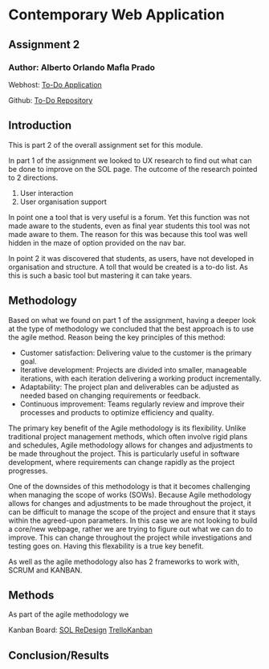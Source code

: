# Contemporary Web Application
## Assignment 2

### Author: Alberto Orlando Mafla Prado

Webhost: [To-Do Application](https://todolist-crud-bbd52.web.app/)

Github: [To-Do Repository](https://github.com/A0M0305/todolist_app.git)

## Introduction

This is part 2 of the overall assignment set for this module.

In part 1 of the assignment we looked to UX research to find out what can be done to improve on the SOL page. The outcome of the research pointed to 2 directions.

1. User interaction
2. User organisation support

In point one a tool that is very useful is a forum. Yet this function was not made aware to the students, even as final year students this tool was not made aware to them. The reason for this was because this tool was well hidden in the maze of option provided on the nav bar.

In point 2 it was discovered that students, as users, have not developed in organisation and structure. A toll that would be created is a to-do list. As this is such a basic tool but mastering it can take years.

## Methodology

Based on what we found on part 1 of the assignment, having a deeper look at the type of methodology we concluded that the best approach is to use the agile method. Reason being the key principles of this method:
* Customer satisfaction: Delivering value to the customer is the primary goal.
* Iterative development: Projects are divided into smaller, manageable iterations, with each iteration delivering a working product incrementally.
* Adaptability: The project plan and deliverables can be adjusted as needed based on changing requirements or feedback.
* Continuous improvement: Teams regularly review and improve their processes and products to optimize efficiency and quality.

The primary key benefit of the Agile methodology is its flexibility. Unlike traditional project management methods, which often involve rigid plans and schedules, Agile methodology allows for changes and adjustments to be made throughout the project. This is particularly useful in software development, where requirements can change rapidly as the project progresses.

One of the downsides of this methodology is that it becomes challenging when managing the scope of works (SOWs). Because Agile methodology allows for changes and adjustments to be made throughout the project, it can be difficult to manage the scope of the project and ensure that it stays within the agreed-upon parameters. In this case we are not looking to build a core/new webpage, rather we are trying to figure out what we can do to improve. This can change throughout the project while investigations and testing goes on. Having this flexability is a true key benefit.

As well as the agile methodology also has 2 frameworks to work with, SCRUM and KANBAN. 



## Methods

As part of the agile methodology we 

Kanban Board: [SOL ReDesign](https://trello.com/invite/b/oYmTzJ80/ATTIcfb2e444d412106a21cde43b77f680e696962331/solent-alumni-webpage)
[TrelloKanban](src/md/KanbanBoard_01.png "Trello Kanban")



## Conclusion/Results

